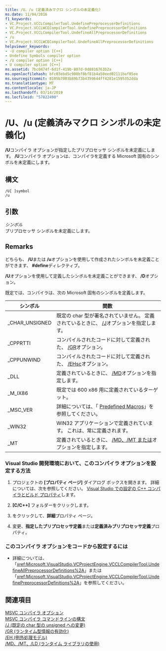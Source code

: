 ```yaml
---
title: /U、/u (定義済みマクロ シンボルの未定義化)
ms.date: 11/04/2016
f1_keywords:
- VC.Project.VCCLCompilerTool.UndefinePreprocessorDefinitions
- VC.Project.VCCLWCECompilerTool.UndefinePreprocessorDefinitions
- VC.Project.VCCLCompilerTool.UndefineAllPreprocessorDefinitions
- /u
- VC.Project.VCCLWCECompilerTool.UndefineAllPreprocessorDefinitions
helpviewer_keywords:
- -U compiler option [C++]
- Undefine Symbols compiler option
- /U compiler option [C++]
- U compiler option [C++]
ms.assetid: 7bc0474f-6d1f-419b-807d-0d8816763b2a
ms.openlocfilehash: bfc03ebd5c900bf8bf81b4a50eed02111baf85ee
ms.sourcegitcommit: 8105b7003b89b73b4359644ff4281e1595352dda
ms.translationtype: MT
ms.contentlocale: ja-JP
ms.lasthandoff: 03/14/2019
ms.locfileid: "57822490"
---
```

# <a name="u-u-undefine-symbols"></a>/U、/u (定義済みマクロ シンボルの未定義化)

**/U**コンパイラ オプションが指定したプリプロセッサ シンボルを未定義にします。 **/U**コンパイラ オプションは、コンパイラを定義する Microsoft 固有のシンボルを未定義にします。

## <a name="syntax"></a>構文

```
/U[ ]symbol
/u
```

## <a name="arguments"></a>引数

*シンボル*<br/>
プリプロセッサ シンボルを未定義にします。

## <a name="remarks"></a>Remarks

どちらも、 **/U**または **/u**オプションを使用して作成されたシンボルを未定義ことができます、 **#define**ディレクティブ。

**/U**オプションを使用して定義したシンボルを未定義ことができます、 **/D**オプション。

既定では、コンパイラは、次の Microsoft 固有のシンボルを定義します。

|シンボル|関数|
|------------|--------------|
|_CHAR_UNSIGNED|既定の char 型が署名されていません。 定義されているときに、 [/J](j-default-char-type-is-unsigned.md)オプションを指定します。|
|_CPPRTTI|コンパイルされたコードに対して定義された、 [/GR](gr-enable-run-time-type-information.md)オプション。|
|_CPPUNWIND|コンパイルされたコードに対して定義された、 [/EHsc](eh-exception-handling-model.md)オプション。|
|_DLL|定義されているときに、 [/MD](md-mt-ld-use-run-time-library.md)オプションを指定します。|
|_M_IX86|既定では 600 x86 用に定義されているターゲット。|
|_MSC_VER|詳細については、「 [Predefined Macros](../../preprocessor/predefined-macros.md)」を参照してください。|
|_WIN32|WIN32 アプリケーションで定義されています。 これは、常に定義されます。|
|_MT|定義されているときに、 [/MD、/MT または](md-mt-ld-use-run-time-library.md)オプションを指定します。|

### <a name="to-set-this-compiler-option-in-the-visual-studio-development-environment"></a>Visual Studio 開発環境において、このコンパイラ オプションを設定する方法

1. プロジェクトの **[プロパティ ページ]** ダイアログ ボックスを開きます。 詳細については、次を参照してください。 [Visual Studio での設定の C++ コンパイラとビルド プロパティ](../working-with-project-properties.md)します。

1. **[C/C++]** フォルダーをクリックします。

1. をクリックして、**詳細**プロパティ ページ。

1. 変更、**指定したプリプロセッサ定義**または**定義済みプリプロセッサ定義**プロパティ。

### <a name="to-set-this-compiler-option-programmatically"></a>このコンパイラ オプションをコードから設定するには

- 詳細については、「<xref:Microsoft.VisualStudio.VCProjectEngine.VCCLCompilerTool.UndefineAllPreprocessorDefinitions%2A>」または「<xref:Microsoft.VisualStudio.VCProjectEngine.VCCLCompilerTool.UndefinePreprocessorDefinitions%2A>」を参照してください。

## <a name="see-also"></a>関連項目

[MSVC コンパイラ オプション](compiler-options.md)<br/>
[MSVC コンパイラ コマンドラインの構文](compiler-command-line-syntax.md)<br/>
[/J (既定の char 型の unsigned への変更)](j-default-char-type-is-unsigned.md)<br/>
[/GR (ランタイム型情報の有効化)](gr-enable-run-time-type-information.md)<br/>
[/EH (例外処理モデル)](eh-exception-handling-model.md)<br/>
[/MD、/MT、/LD (ランタイム ライブラリの使用)](md-mt-ld-use-run-time-library.md)
